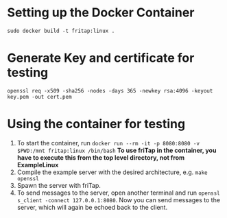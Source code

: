 # Setting up the Docker Container
`sudo docker build -t fritap:linux .`

# Generate Key and certificate for testing
`openssl req -x509 -sha256 -nodes -days 365 -newkey rsa:4096 -keyout key.pem -out cert.pem`

# Using the container for testing
1. To start the container, run `docker run --rm -it -p 8080:8080 -v $PWD:/mnt fritap:linux /bin/bash` **To use friTap in the container, you have to execute this from the top level directory, not from ExampleLinux**
2. Compile the example server with the desired architecture, e.g. `make openssl`
3. Spawn the server with friTap.
4. To send messages to the server, open another terminal and run `openssl s_client -connect 127.0.0.1:8080`. Now you can send messages to the server, which will again be echoed back to the client.
